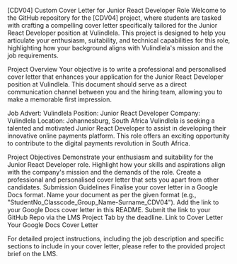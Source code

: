 [CDV04] Custom Cover Letter for Junior React Developer Role
Welcome to the GitHub repository for the [CDV04] project, where students are tasked with crafting a compelling cover letter specifically tailored for the Junior React Developer position at Vulindlela. This project is designed to help you articulate your enthusiasm, suitability, and technical capabilities for this role, highlighting how your background aligns with Vulindlela's mission and the job requirements.

Project Overview
Your objective is to write a professional and personalised cover letter that enhances your application for the Junior React Developer position at Vulindlela. This document should serve as a direct communication channel between you and the hiring team, allowing you to make a memorable first impression.

Job Advert: Vulindlela
Position: Junior React Developer
Company: Vulindlela
Location: Johannesburg, South Africa
Vulindlela is seeking a talented and motivated Junior React Developer to assist in developing their innovative online payments platform. This role offers an exciting opportunity to contribute to the digital payments revolution in South Africa.

Project Objectives
Demonstrate your enthusiasm and suitability for the Junior React Developer role.
Highlight how your skills and aspirations align with the company's mission and the demands of the role.
Create a professional and personalised cover letter that sets you apart from other candidates.
Submission Guidelines
Finalise your cover letter in a Google Docs format.
Name your document as per the given format (e.g., "StudentNo_Classcode_Group_Name-Surname_CDV04").
Add the link to your Google Docs cover letter in this README.
Submit the link to your GitHub Repo via the LMS Project Tab by the deadline.
Link to Cover Letter
Your Google Docs Cover Letter

For detailed project instructions, including the job description and specific sections to include in your cover letter, please refer to the provided project brief on the LMS.
